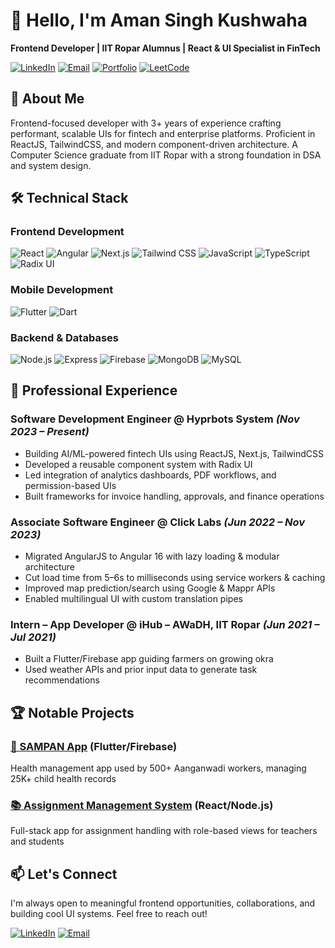 # 👋 Hello, I'm Aman Singh Kushwaha

**Frontend Developer | IIT Ropar Alumnus | React & UI Specialist in FinTech**

[![LinkedIn](https://img.shields.io/badge/-Connect%20on%20LinkedIn-0A66C2?logo=linkedin)](https://linkedin.com/in/amankushwaha0606)
[![Email](https://img.shields.io/badge/-Email%20Me-EA4335?logo=gmail)](mailto:amankushwaha2001@gmail.com)
[![Portfolio](https://img.shields.io/badge/-View%20Portfolio-4285F4?logo=google-chrome)](https://amankushwaha0606.github.io)
[![LeetCode](https://img.shields.io/badge/-LeetCode-FFA116?logo=leetcode)](https://leetcode.com/amankushwaha2001/)

## 🚀 About Me

Frontend-focused developer with 3+ years of experience crafting performant, scalable UIs for fintech and enterprise platforms. Proficient in ReactJS, TailwindCSS, and modern component-driven architecture. A Computer Science graduate from IIT Ropar with a strong foundation in DSA and system design.

## 🛠 Technical Stack

### Frontend Development
![React](https://img.shields.io/badge/-React-61DAFB?logo=react&logoColor=black)
![Angular](https://img.shields.io/badge/-Angular-DD0031?logo=angular&logoColor=white)
![Next.js](https://img.shields.io/badge/-Next.js-000000?logo=next.js&logoColor=white)
![Tailwind CSS](https://img.shields.io/badge/-Tailwind%20CSS-06B6D4?logo=tailwind-css)
![JavaScript](https://img.shields.io/badge/-JavaScript-F7DF1E?logo=javascript&logoColor=black)
![TypeScript](https://img.shields.io/badge/-TypeScript-3178C6?logo=typescript&logoColor=white)
![Radix UI](https://img.shields.io/badge/-Radix%20UI-000?logo=data:image/svg+xml;base64,...)

### Mobile Development
![Flutter](https://img.shields.io/badge/-Flutter-02569B?logo=flutter)
![Dart](https://img.shields.io/badge/-Dart-0175C2?logo=dart)

### Backend & Databases
![Node.js](https://img.shields.io/badge/-Node.js-339933?logo=node.js&logoColor=white)
![Express](https://img.shields.io/badge/-Express.js-000000?logo=express&logoColor=white)
![Firebase](https://img.shields.io/badge/-Firebase-FFCA28?logo=firebase&logoColor=black)
![MongoDB](https://img.shields.io/badge/-MongoDB-47A248?logo=mongodb&logoColor=white)
![MySQL](https://img.shields.io/badge/-MySQL-4479A1?logo=mysql&logoColor=white)

## 💼 Professional Experience

### **Software Development Engineer** @ Hyprbots System *(Nov 2023 – Present)*
- Building AI/ML-powered fintech UIs using ReactJS, Next.js, TailwindCSS
- Developed a reusable component system with Radix UI
- Led integration of analytics dashboards, PDF workflows, and permission-based UIs
- Built frameworks for invoice handling, approvals, and finance operations

### **Associate Software Engineer** @ Click Labs *(Jun 2022 – Nov 2023)*
- Migrated AngularJS to Angular 16 with lazy loading & modular architecture
- Cut load time from 5–6s to milliseconds using service workers & caching
- Improved map prediction/search using Google & Mappr APIs
- Enabled multilingual UI with custom translation pipes

### **Intern – App Developer** @ iHub – AWaDH, IIT Ropar *(Jun 2021 – Jul 2021)*
- Built a Flutter/Firebase app guiding farmers on growing okra
- Used weather APIs and prior input data to generate task recommendations

## 🏆 Notable Projects

### [📱 SAMPAN App](https://github.com/amankushwaha0606/sampan-app) (Flutter/Firebase)
Health management app used by 500+ Aanganwadi workers, managing 25K+ child health records

### [📚 Assignment Management System](https://github.com/amankushwaha0606/assignment-app) (React/Node.js)
Full-stack app for assignment handling with role-based views for teachers and students

## 📫 Let's Connect

I'm always open to meaningful frontend opportunities, collaborations, and building cool UI systems. Feel free to reach out!

[![LinkedIn](https://img.shields.io/badge/-LinkedIn-0A66C2?logo=linkedin)](https://linkedin.com/in/amankushwaha0606)
[![Email](https://img.shields.io/badge/-Email-EA4335?logo=gmail)](mailto:amankushwaha2001@gmail.com)
